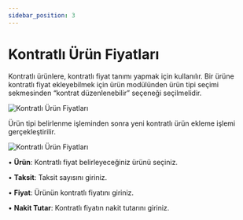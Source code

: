 ```yaml
---
sidebar_position: 3
---
```


# Kontratlı Ürün Fiyatları 

Kontratlı ürünlere, kontratlı fiyat tanımı yapmak için kullanılır. Bir ürüne kontratlı fiyat ekleyebilmek için ürün modülünden ürün tipi seçimi sekmesinden “kontrat düzenlenebilir” seçeneği seçilmelidir.

![Kontratlı Ürün Fiyatları](/img/moduller/kontratli-urun-fiyatlari-1.png)

Ürün tipi belirlenme işleminden sonra yeni kontratlı ürün ekleme işlemi gerçekleştirilir.

![Kontratlı Ürün Fiyatları](/img/moduller/kontratli-urun-fiyatlari-2.png)

•	**Ürün**: Kontratlı fiyat belirleyeceğiniz ürünü seçiniz.

•	**Taksit**: Taksit sayısını giriniz.

•	**Fiyat**: Ürünün kontratlı fiyatını giriniz.

•	**Nakit Tutar**: Kontratlı fiyatın nakit tutarını giriniz.
